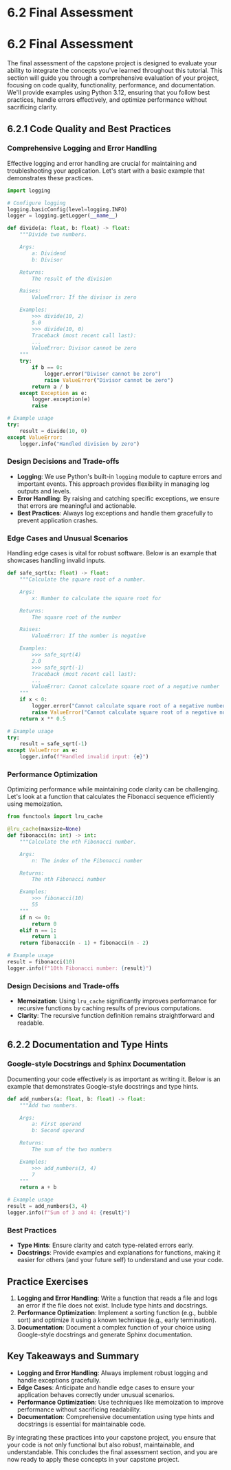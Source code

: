 # 6.2 Final Assessment

# 6.2 Final Assessment

The final assessment of the capstone project is designed to evaluate your ability to integrate the concepts you've learned throughout this tutorial. This section will guide you through a comprehensive evaluation of your project, focusing on code quality, functionality, performance, and documentation. We'll provide examples using Python 3.12, ensuring that you follow best practices, handle errors effectively, and optimize performance without sacrificing clarity.

## 6.2.1 Code Quality and Best Practices

### Comprehensive Logging and Error Handling

Effective logging and error handling are crucial for maintaining and troubleshooting your application. Let's start with a basic example that demonstrates these practices.

```python
import logging

# Configure logging
logging.basicConfig(level=logging.INFO)
logger = logging.getLogger(__name__)

def divide(a: float, b: float) -> float:
    """Divide two numbers.

    Args:
        a: Dividend
        b: Divisor

    Returns:
        The result of the division

    Raises:
        ValueError: If the divisor is zero

    Examples:
        >>> divide(10, 2)
        5.0
        >>> divide(10, 0)
        Traceback (most recent call last):
        ...
        ValueError: Divisor cannot be zero
    """
    try:
        if b == 0:
            logger.error("Divisor cannot be zero")
            raise ValueError("Divisor cannot be zero")
        return a / b
    except Exception as e:
        logger.exception(e)
        raise

# Example usage
try:
    result = divide(10, 0)
except ValueError:
    logger.info("Handled division by zero")
```

### Design Decisions and Trade-offs

- **Logging**: We use Python's built-in `logging` module to capture errors and important events. This approach provides flexibility in managing log outputs and levels.
- **Error Handling**: By raising and catching specific exceptions, we ensure that errors are meaningful and actionable.
- **Best Practices**: Always log exceptions and handle them gracefully to prevent application crashes.

### Edge Cases and Unusual Scenarios

Handling edge cases is vital for robust software. Below is an example that showcases handling invalid inputs.

```python
def safe_sqrt(x: float) -> float:
    """Calculate the square root of a number.

    Args:
        x: Number to calculate the square root for

    Returns:
        The square root of the number

    Raises:
        ValueError: If the number is negative

    Examples:
        >>> safe_sqrt(4)
        2.0
        >>> safe_sqrt(-1)
        Traceback (most recent call last):
        ...
        ValueError: Cannot calculate square root of a negative number
    """
    if x < 0:
        logger.error("Cannot calculate square root of a negative number")
        raise ValueError("Cannot calculate square root of a negative number")
    return x ** 0.5

# Example usage
try:
    result = safe_sqrt(-1)
except ValueError as e:
    logger.info(f"Handled invalid input: {e}")
```

### Performance Optimization

Optimizing performance while maintaining code clarity can be challenging. Let's look at a function that calculates the Fibonacci sequence efficiently using memoization.

```python
from functools import lru_cache

@lru_cache(maxsize=None)
def fibonacci(n: int) -> int:
    """Calculate the nth Fibonacci number.

    Args:
        n: The index of the Fibonacci number

    Returns:
        The nth Fibonacci number

    Examples:
        >>> fibonacci(10)
        55
    """
    if n <= 0:
        return 0
    elif n == 1:
        return 1
    return fibonacci(n - 1) + fibonacci(n - 2)

# Example usage
result = fibonacci(10)
logger.info(f"10th Fibonacci number: {result}")
```

### Design Decisions and Trade-offs

- **Memoization**: Using `lru_cache` significantly improves performance for recursive functions by caching results of previous computations.
- **Clarity**: The recursive function definition remains straightforward and readable.

## 6.2.2 Documentation and Type Hints

### Google-style Docstrings and Sphinx Documentation

Documenting your code effectively is as important as writing it. Below is an example that demonstrates Google-style docstrings and type hints.

```python
def add_numbers(a: float, b: float) -> float:
    """Add two numbers.

    Args:
        a: First operand
        b: Second operand

    Returns:
        The sum of the two numbers

    Examples:
        >>> add_numbers(3, 4)
        7
    """
    return a + b

# Example usage
result = add_numbers(3, 4)
logger.info(f"Sum of 3 and 4: {result}")
```

### Best Practices

- **Type Hints**: Ensure clarity and catch type-related errors early.
- **Docstrings**: Provide examples and explanations for functions, making it easier for others (and your future self) to understand and use your code.

## Practice Exercises

1. **Logging and Error Handling**: Write a function that reads a file and logs an error if the file does not exist. Include type hints and docstrings.
2. **Performance Optimization**: Implement a sorting function (e.g., bubble sort) and optimize it using a known technique (e.g., early termination).
3. **Documentation**: Document a complex function of your choice using Google-style docstrings and generate Sphinx documentation.

## Key Takeaways and Summary

- **Logging and Error Handling**: Always implement robust logging and handle exceptions gracefully.
- **Edge Cases**: Anticipate and handle edge cases to ensure your application behaves correctly under unusual scenarios.
- **Performance Optimization**: Use techniques like memoization to improve performance without sacrificing readability.
- **Documentation**: Comprehensive documentation using type hints and docstrings is essential for maintainable code.

By integrating these practices into your capstone project, you ensure that your code is not only functional but also robust, maintainable, and understandable. This concludes the final assessment section, and you are now ready to apply these concepts in your capstone project.
